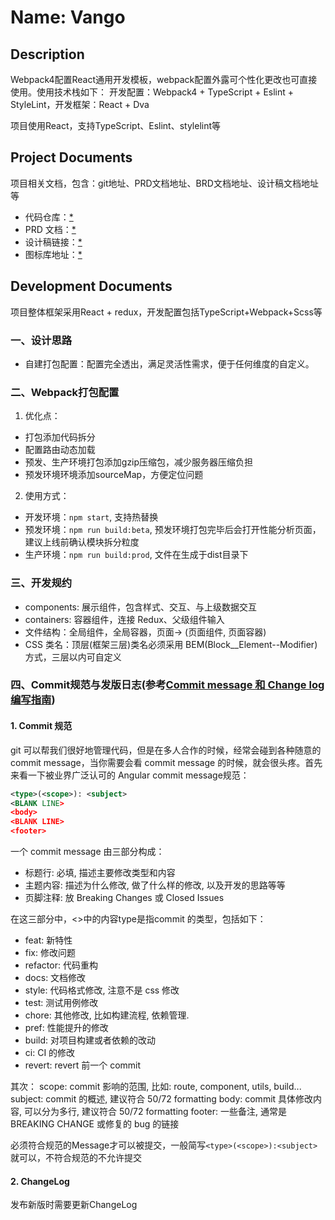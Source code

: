 # Name: Vango

## Description
Webpack4配置React通用开发模板，webpack配置外露可个性化更改也可直接使用。使用技术栈如下：
开发配置：Webpack4 + TypeScript + Eslint + StyleLint，开发框架：React + Dva

项目使用React，支持TypeScript、Eslint、stylelint等

## Project Documents
项目相关文档，包含：git地址、PRD文档地址、BRD文档地址、设计稿文档地址等
* 代码仓库：[*](*)
* PRD 文档：[*](*)
* 设计稿链接：[*](*)
* 图标库地址：[*](*)

## Development Documents
项目整体框架采用React + redux，开发配置包括TypeScript+Webpack+Scss等

### 一、设计思路
* 自建打包配置：配置完全透出，满足灵活性需求，便于任何维度的自定义。

### 二、Webpack打包配置
1. 优化点：
  * 打包添加代码拆分 
  * 配置路由动态加载
  * 预发、生产环境打包添加gzip压缩包，减少服务器压缩负担
  * 预发环境环境添加sourceMap，方便定位问题
2. 使用方式：
  * 开发环境：`npm start`, 支持热替换
  * 预发环境：`npm run build:beta`, 预发环境打包完毕后会打开性能分析页面，建议上线前确认模块拆分粒度
  * 生产环境：`npm run build:prod`, 文件在生成于dist目录下

### 三、开发规约
* components: 展示组件，包含样式、交互、与上级数据交互
* containers: 容器组件，连接 Redux、父级组件输入
* 文件结构：全局组件，全局容器，页面-> (页面组件, 页面容器)
* CSS 类名：顶层(框架三层)类名必须采用 BEM(Block__Element--Modifier) 方式，三层以内可自定义

### 四、Commit规范与发版日志(参考[Commit message 和 Change log 编写指南](https://www.ruanyifeng.com/blog/2016/01/commit_message_change_log.html))
#### 1. Commit 规范
git 可以帮我们很好地管理代码，但是在多人合作的时候，经常会碰到各种随意的 commit message，当你需要会看 commit message 的时候，就会很头疼。首先来看一下被业界广泛认可的 Angular commit message规范：
```xml
<type>(<scope>): <subject>
<BLANK LINE>
<body>
<BLANK LINE>
<footer>
```
一个 commit message 由三部分构成：
* 标题行: 必填, 描述主要修改类型和内容
* 主题内容: 描述为什么修改, 做了什么样的修改, 以及开发的思路等等
* 页脚注释: 放 Breaking Changes 或 Closed Issues

在这三部分中，<>中的内容type是指commit 的类型，包括如下：
* feat: 新特性
* fix: 修改问题
* refactor: 代码重构
* docs: 文档修改
* style: 代码格式修改, 注意不是 css 修改
* test: 测试用例修改
* chore: 其他修改, 比如构建流程, 依赖管理.
* pref: 性能提升的修改
* build: 对项目构建或者依赖的改动
* ci: CI 的修改
* revert: revert 前一个 commit

其次：
scope: commit 影响的范围, 比如: route, component, utils, build...
subject: commit 的概述, 建议符合 50/72 formatting
body: commit 具体修改内容, 可以分为多行, 建议符合 50/72 formatting
footer: 一些备注, 通常是 BREAKING CHANGE 或修复的 bug 的链接

必须符合规范的Message才可以被提交，一般简写`<type>(<scope>):<subject>`就可以，不符合规范的不允许提交

#### 2. ChangeLog
发布新版时需要更新ChangeLog
